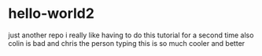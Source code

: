 # hello-world2
just another repo
i really like having to do this tutorial for a second time also colin is bad and chris the person typing this is so much cooler and better
